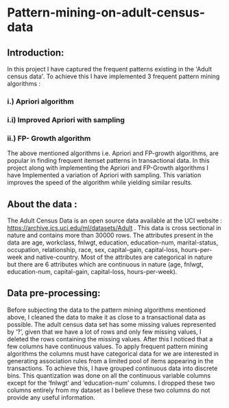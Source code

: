 # Pattern-mining-on-adult-census-data

## Introduction:
In this project I have captured the frequent patterns existing in the 'Adult census data'. To achieve this I have implemented 3 frequent pattern mining algorithms :

### i.) Apriori algorithm
### i.i) Improved Apriori with sampling
### ii.) FP- Growth algorithm

The above mentioned algorithms i.e. Apriori and FP-growth algorithms, are popular in finding frequent itemset patterns in transactional data. In this project along with implementing the Apriori and FP-Growth algorithms I have Implemented a variation of Apriori with sampling. This variation improves the speed of the algorithm while yielding similar results.

## About the data :
The Adult Census Data is an open source data available at the UCI website : https://archive.ics.uci.edu/ml/datasets/Adult . This data is cross sectional in nature and contains more than 30000 rows. The attributes present in the data are age, workclass, fnlwgt, education, education-num, marital-status, occupation, relationship, race, sex, capital-gain, capital-loss, hours-per-week and native-country. Most of the attributes are categorical in nature but there are 6 attributes which are continuous in nature (age, fnlwgt, education-num, capital-gain, capital-loss, hours-per-week).

## Data pre-processing:
Before subjecting the data to the pattern mining algorithms mentioned above, I cleaned the data to make it as close to a transactional data as possible. The adult census data set has some missing values represented by ‘?’, given that we have a lot of rows and only few missing values, I deleted the rows containing the missing values. After this I noticed that a few columns have continuous values. To apply frequent pattern mining algorithms the columns must have categorical data for we are interested in generating association rules from a limited pool of items appearing in the transactions. To achieve this, I have grouped continuous data into discrete bins. This quantization was done on all the continuous variable columns except for the ‘fnlwgt’ and ‘education-num’ columns. I dropped these two columns entirely from my dataset as I believe these two columns do not provide any useful information.
